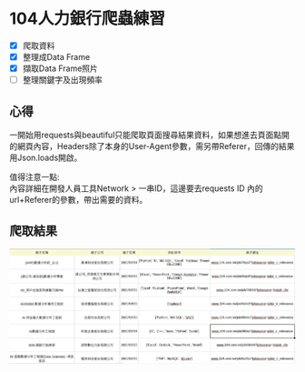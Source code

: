 # 104人力銀行爬蟲練習

- [x] 爬取資料 
- [x] 整理成Data Frame 
- [x] 擷取Data Frame照片
- [ ] 整理關鍵字及出現頻率

## 心得
一開始用requests與beautiful只能爬取頁面搜尋結果資料，如果想進去頁面點開的網頁內容，Headers除了本身的User-Agent參數，需另帶Referer，回傳的結果用Json.loads開啟。  

值得注意一點:  
內容詳細在開發人員工具Network > 一串ID，這邊要去requests ID 內的url+Referer的參數，帶出需要的資料。

## 爬取結果
![image](https://github.com/newgirlcarol/webCrawler_learning/blob/master/%E6%93%B7%E5%8F%96.JPG)
